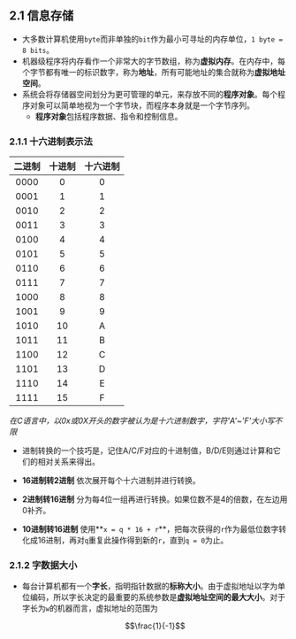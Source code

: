 ## 2.1 信息存储

- 大多数计算机使用`byte`而非单独的`bit`作为最小可寻址的内存单位，`1 byte = 8 bits`。
- 机器级程序将内存看作一个非常大的字节数组，称为**虚拟内存**。在内存中，每个字节都有唯一的标识数字，称为**地址**，所有可能地址的集合就称为**虚拟地址空间**。
- 系统会将存储器空间划分为更可管理的单元，来存放不同的**程序对象**。每个程序对象可以简单地视为一个字节块，而程序本身就是一个字节序列。
  - **程序对象**包括程序数据、指令和控制信息。

### 2.1.1 十六进制表示法

| 二进制 | 十进制 | 十六进制 |
| :----: | :----: | :------: |
|  0000  |   0    |    0     |
|  0001  |   1    |    1     |
|  0010  |   2    |    2     |
|  0011  |   3    |    3     |
|  0100  |   4    |    4     |
|  0101  |   5    |    5     |
|  0110  |   6    |    6     |
|  0111  |   7    |    7     |
|  1000  |   8    |    8     |
|  1001  |   9    |    9     |
|  1010  |   10   |    A     |
|  1011  |   11   |    B     |
|  1100  |   12   |    C     |
|  1101  |   13   |    D     |
|  1110  |   14   |    E     |
|  1111  |   15   |    F     |

*在C语言中，以0x或0X开头的数字被认为是十六进制数字，字符'A'~'F'大小写不限*

- 进制转换的一个技巧是，记住A/C/F对应的十进制值，B/D/E则通过计算和它们的相对关系来得出。
- **16进制转2进制** 依次展开每个十六进制并进行转换。
- **2进制转16进制** 分为每4位一组再进行转换。如果位数不是4的倍数，在左边用0补齐。

- **10进制转16进制** 使用**`x = q * 16 + r`**，把每次获得的`r`作为最低位数字转化成16进制，再对`q`重复此操作得到新的`r`，直到`q = 0`为止。

### 2.1.2 字数据大小

- 每台计算机都有一个**字长**，指明指针数据的**标称大小**。由于虚拟地址以字为单位编码，所以字长决定的最重要的系统参数是**虚拟地址空间的最大大小**。对于字长为`w`的机器而言，虚拟地址的范围为

  $$\frac{1}{-1}$$

  